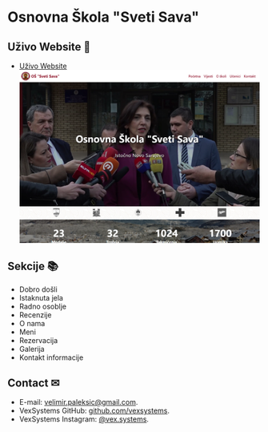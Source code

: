 # Osnovna Škola "Sveti Sava"

## **Uživo Website** 👀
- [Uživo Website](https://vexsystems.github.io/osnovna-skola-sveti-sava/)
![Demo Screenshot](screenshot.png)

## **Sekcije** 📚
- Dobro došli
- Istaknuta jela
- Radno osoblje
- Recenzije
- O nama
- Meni
- Rezervacija
- Galerija
- Kontakt informacije

## **Contact** ✉
- E-mail: [velimir.paleksic@gmail.com](velimir.paleksic@gmail.com).
- VexSystems GitHub: [github.com/vexsystems](https://github.com/vexsystems).
- VexSystems Instagram: [@vex.systems](https://www.instagram.com/vex.systems/).